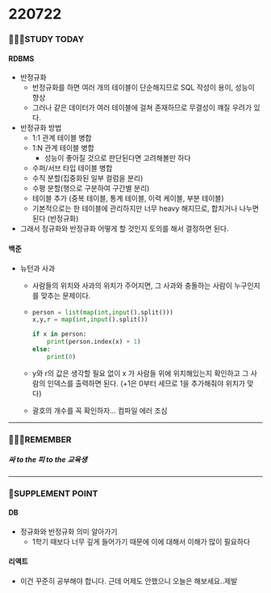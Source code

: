 # 220722

### 👨🏼‍🏫STUDY TODAY

#### RDBMS

- 반정규화
  - 반정규화를 하면 여러 개의 테이블이 단순해지므로 SQL 작성이 용이, 성능이 향상
  - 그러나 같은 데이터가 여러 테이블에 걸쳐 존재하므로 무결성이 꺠질 우려가 있다.
- 반정규화 방법
  - 1:1 관계 테이블 병합
  - 1:N 관계 테이블 병합
    - 성능이 좋아질 것으로 판단된다면 고려해볼만 하다
  - 수퍼/서브 타입 테이블 병합
  - 수직 분할(집중화된 일부 컬럼을 분리)
  - 수평 분할(행으로 구분하여 구간별 분리)
  - 테이블 추가 (중복 테이블, 통계 테이블, 이력 케이블, 부분 테이블)
  - 기본적으로는 한 테이블에 관리하지만 너무 heavy 해지므로, 합치거나 나누면 된다 (반정규화)
- 그래서 정규화와 반정규화 어떻게 할 것인지 토의를 해서 결정하면 된다.



#### 백준

- 뉴턴과 사과
  
  - 사람들의 위치와 사과의 위치가 주어지면, 그 사과와 충돌하는 사람이 누구인지를 맞추는 문제이다.
  
  - ```python
    person = list(map(int,input().split()))
    x,y,r = map(int,input().split())
    
    if x in person:
        print(person.index(x) + 1)
    else:
        print(0)
    ```
  
  - y와 r의 값은 생각할 필요 없이 x 가 사람들 위에 위치해있는지 확인하고 그 사람의 인덱스를 출력하면 된다. (+1은 0부터 세므로 1을 추가해줘야 위치가 맞다)
  
  - 괄호의 개수를 꼭 확인하자... 컴파일 에러 조심

---

### 💆🏼‍♂️REMEMBER

##### 싸 to the 피 to the 교육생

---

### 💫SUPPLEMENT POINT

#### DB

- 정규화와 반정규화 의미 알아가기
  - 1학기 때보다 너무 깊게 들어가기 때문에 이에 대해서 이해가 많이 필요하다

#### 리액트

- 이건 꾸준히 공부해야 합니다. 근데 어제도 안했으니 오늘은 해보세요..제발

